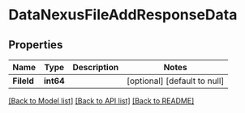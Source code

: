 # DataNexusFileAddResponseData

## Properties
Name | Type | Description | Notes
------------ | ------------- | ------------- | -------------
**FileId** | **int64** |  | [optional] [default to null]

[[Back to Model list]](../README.md#documentation-for-models) [[Back to API list]](../README.md#documentation-for-api-endpoints) [[Back to README]](../README.md)


